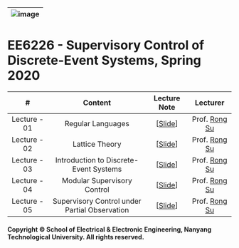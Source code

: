 |![image](https://github.com/ldkong1205/NTU-Graduate-Courses/blob/master/Courses/EE6508/logo.png)|
|---|
# EE6226 - Supervisory Control of Discrete-Event Systems, Spring 2020

|#|Content|Lecture Note|Lecturer|
|:---:|:---:|:---:|:---:|
|Lecture - 01|Regular Languages|[[Slide](https://github.com/ldkong1205/NTU-Graduate-Courses/blob/master/Courses/EE6226/Slides/1%20Regular%20Languages.pdf)]|Prof. [Rong Su](https://www3.ntu.edu.sg/home/rsu/)
|Lecture - 02|Lattice Theory|[[Slide](https://github.com/ldkong1205/NTU-Graduate-Courses/blob/master/Courses/EE6226/Slides/2%20Lattice%20Theory.pdf)]|Prof. [Rong Su](https://www3.ntu.edu.sg/home/rsu/)
|Lecture - 03|Introduction to Discrete-Event Systems|[[Slide](https://github.com/ldkong1205/NTU-Graduate-Courses/blob/master/Courses/EE6226/Slides/3%20Introduction%20to%20Discrete%20Event%20Systems.pdf)]|Prof. [Rong Su](https://www3.ntu.edu.sg/home/rsu/)
|Lecture - 04|Modular Supervisory Control|[[Slide](https://github.com/ldkong1205/NTU-Graduate-Courses/blob/master/Courses/EE6226/Slides/4%20Modular%20Control.pdf)]|Prof. [Rong Su](https://www3.ntu.edu.sg/home/rsu/)
|Lecture - 05|Supervisory Control under Partial Observation|[[Slide](https://github.com/ldkong1205/NTU-Graduate-Courses/blob/master/Courses/EE6226/Slides/5%20Partial%20Observation.pdf)]|Prof. [Rong Su](https://www3.ntu.edu.sg/home/rsu/)

#### Copyright © School of Electrical & Electronic Engineering, Nanyang Technological University. All rights reserved.
